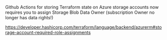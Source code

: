 Github Actions for storing Terraform state on Azure storage accounts now requires you to assign Storage Blob Data Owner (subscription Owner no longer has data rights!)

https://developer.hashicorp.com/terraform/language/backend/azurerm#storage-account-required-role-assignments
